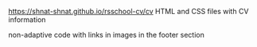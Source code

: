 https://shnat-shnat.github.io/rsschool-cv/cv
HTML and CSS files with CV information

non-adaptive code with links in images in the footer section

